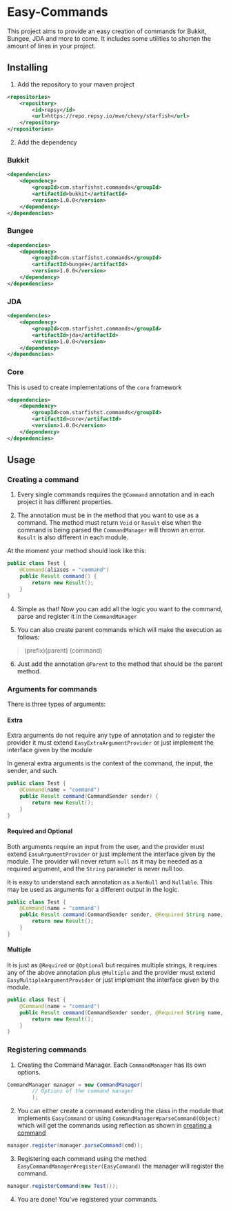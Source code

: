 # Easy-Commands

This project aims to provide an easy creation of commands for Bukkit, Bungee, JDA and more to come. It includes some utilities to shorten the amount of lines in your project.

## Installing

1. Add the repository to your maven project

```xml
<repositories>
    <repository>
        <id>repsy</id>
        <url>https://repo.repsy.io/mvn/chevy/starfish</url>
    </repository>
</repositories>
```

2. Add the dependency
   
### Bukkit

```xml
<dependencies>
    <dependency>
        <groupId>com.starfishst.commands</groupId>
        <artifactId>bukkit</artifactId>
        <version>1.0.0</version>
    </dependency>
</dependencies>
```

### Bungee

```xml
<dependencies>
    <dependency>
        <groupId>com.starfishst.commands</groupId>
        <artifactId>bungee</artifactId>
        <version>1.0.0</version>
    </dependency>
</dependencies>
```

### JDA

```xml
<dependencies>
    <dependency>
        <groupId>com.starfishst.commands</groupId>
        <artifactId>jda</artifactId>
        <version>1.0.0</version>
    </dependency>
</dependencies>
```

### Core

This is used to create implementations of the `core` framework

```xml
<dependencies>
    <dependency>
        <groupId>com.starfishst.commands</groupId>
        <artifactId>core</artifactId>
        <version>1.0.0</version>
    </dependency>
</dependencies>
```

## Usage

### Creating a command

1. Every single commands requires the `@Command` annotation and in each project it has different properties.
   
2. The annotation must be in the method that you want to use as a command. The method must return `Void` or `Result` else
when the command is being parsed the `CommandManager` will thrown an error. `Result` is also different in each module.
   
At the moment your method should look like this:

```java
public class Test {
    @Command(aliases = "command")
    public Result command() {
        return new Result();
    }
}
```

4. Simple as that! Now you can add all the logic you want to the command, parse and register it  in the `CommandManager`

5. You can also create parent commands which will make the execution as follows:

> (prefix)(parent) (command)

6. Just add the annotation `@Parent` to the method that should be the parent method.

### Arguments for commands

There is three types of arguments:

#### Extra

Extra arguments do not require any type of annotation and to register the provider it must extend `EasyExtraArgumentProvider`
or just implement the interface given by the module

In general extra arguments is the context of the command, the input, the sender, and such.

```java
public class Test {
    @Command(name = "command")
    public Result command(CommandSender sender) {
        return new Result();
    }
}
```

#### Required and Optional

Both arguments require an input from the user, and the provider must extend `EasuArgumentProvider` or just implement the interface given by the module. The provider will never
return `null` as it may be needed as a required argument, and the `String` parameter is never null too.

It is easy to understand each annotation as a `NonNull` and `Nullable`. This may be used as arguments for a different
output in the logic.

```java
public class Test {
    @Command(name = "command")
    public Result command(CommandSender sender, @Required String name, @Optional long size) {
        return new Result();
    }
}            
```            

#### Multiple

It is just as `@Required` or `@Optional` but requires multiple strings, it requires any of the above annotation plus
`@Multiple` and the provider must extend `EasyMultipleArgumentProvider` or just implement the interface given by the module.

```java
public class Test {
    @Command(name = "command")
    public Result command(CommandSender sender, @Required String name, @Optional long size, @Multiple @Optional JoinedStrings args) {
        return new Result();
    }
}            
```    

### Registering commands

1. Creating the Command Manager. Each `CommandManager` has its own options.

```java
CommandManager manager = new CommandManager(
        // Options of the command manager
        );
```

2. You can either create a command extending the class in the module that implements `EasyCommand` or using `CommandManager#parseCommand(Object)` which will get the commands using 
reflection as shown in [creating a command](#creating-a-command)

```java
manager.register(manager.parseCommand(cmd));
```

3. Registering each command using the method `EasyCommandManager#register(EasyCommand)` the manager will register the command.

```java
manager.registerCommand(new Test());
```

4. You are done! You've registered your commands.